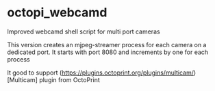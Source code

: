 # octopi_webcamd
Improved webcamd shell script for multi port cameras

This version creates an mjpeg-streamer process for each camera on a dedicated port. It starts with port 8080 and increments by one for each process

It good to support (https://plugins.octoprint.org/plugins/multicam/)[Multicam] plugin from OctoPrint
